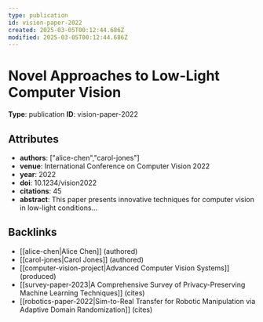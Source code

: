```yaml
---
type: publication
id: vision-paper-2022
created: 2025-03-05T00:12:44.686Z
modified: 2025-03-05T00:12:44.686Z
---
```


# Novel Approaches to Low-Light Computer Vision

**Type**: publication
**ID**: vision-paper-2022

## Attributes

- **authors**: ["alice-chen","carol-jones"]
- **venue**: International Conference on Computer Vision 2022
- **year**: 2022
- **doi**: 10.1234/vision2022
- **citations**: 45
- **abstract**: This paper presents innovative techniques for computer vision in low-light conditions...

## Backlinks

- [[alice-chen|Alice Chen]] (authored)
- [[carol-jones|Carol Jones]] (authored)
- [[computer-vision-project|Advanced Computer Vision Systems]] (produced)
- [[survey-paper-2023|A Comprehensive Survey of Privacy-Preserving Machine Learning Techniques]] (cites)
- [[robotics-paper-2022|Sim-to-Real Transfer for Robotic Manipulation via Adaptive Domain Randomization]] (cites)

